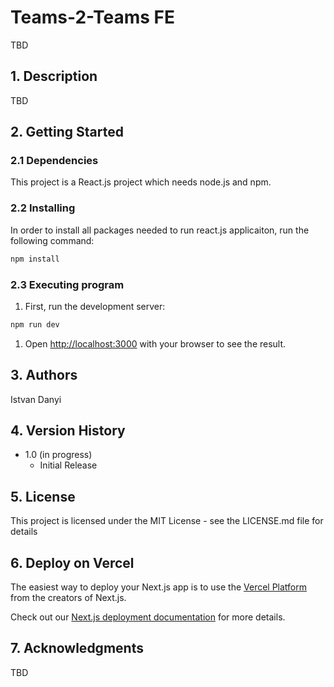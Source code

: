 # Teams-2-Teams FE 

TBD

## 1. Description

TBD

## 2. Getting Started

### 2.1 Dependencies

This project is a React.js project which needs node.js and npm. 

### 2.2 Installing

In order to install all packages needed to run react.js applicaiton, run the following command:

```bash
npm install
```

### 2.3 Executing program

1) First, run the development server:

```bash
npm run dev
```

1) Open [http://localhost:3000](http://localhost:3000) with your browser to see the result.

## 3. Authors

Istvan Danyi

## 4. Version History

* 1.0 (in progress)
    * Initial Release

## 5. License

This project is licensed under the MIT License - see the LICENSE.md file for details

## 6. Deploy on Vercel

The easiest way to deploy your Next.js app is to use the [Vercel Platform](https://vercel.com/new?utm_medium=default-template&filter=next.js&utm_source=create-next-app&utm_campaign=create-next-app-readme) from the creators of Next.js.

Check out our [Next.js deployment documentation](https://nextjs.org/docs/deployment) for more details.

## 7. Acknowledgments

TBD